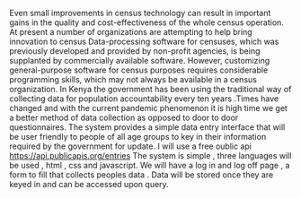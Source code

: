 Even small improvements in census technology can result in important gains in the quality and cost-effectiveness of the whole census operation. At present a number of organizations are attempting to help bring innovation to census
Data-processing software for censuses, which was previously developed and provided by non-profit agencies, is being supplanted by commercially available software. However, customizing general-purpose software for census purposes requires considerable programming skills, which may not always be available in a census organization.
In Kenya the government has been using the traditional way of collecting data for population accountability every ten years .Times have changed and with the current pandemic phenomenon it is high time we get a better method of data collection as opposed to door to door questionnaires. 
The system provides a simple data entry interface that will be user friendly to people of all age groups to key in their information required by the government for update.
I will use a free oublic api https://api.publicapis.org/entries
The system is simple , three languages will be used , html , css and javascript. 
We will have a log in and log off page , a form to fill that collects peoples data .
Data will be stored once they are keyed in and can be accessed upon query.